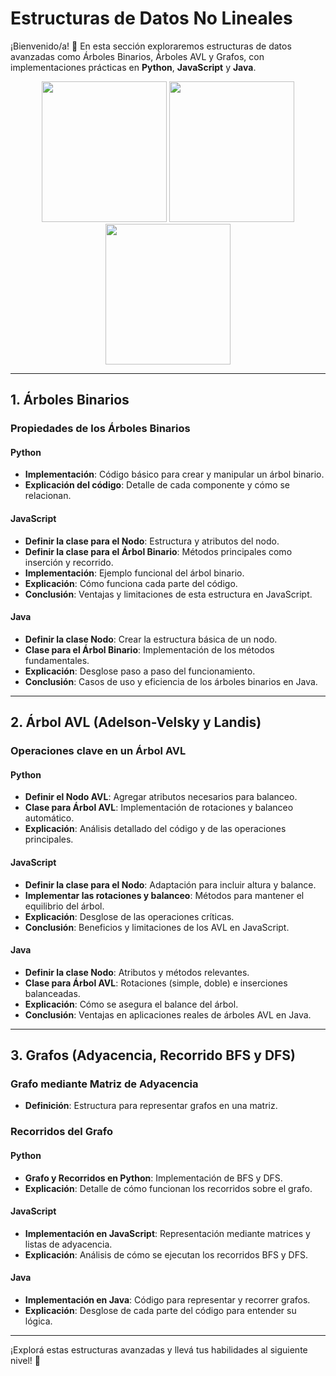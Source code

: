 # Estructuras de Datos No Lineales

¡Bienvenido/a! 🌳 En esta sección exploraremos estructuras de datos avanzadas como Árboles Binarios, Árboles AVL y Grafos, con implementaciones prácticas en **Python**, **JavaScript** y **Java**.

<p align="center">
    <img src="https://media.giphy.com/media/v1.Y2lkPTc5MGI3NjExZGJycDdqczMyeTBkeHNlOG91Nzc3ODBjbXhveTR4NjFhNWc4MTdkYyZlcD12MV9naWZzX3NlYXJjaCZjdD1n/Vi5TUmZz8LZb95j2xb/giphy.gif" width="200" height="225"/>
    <img src="https://media.giphy.com/media/dECpk4uwYJtv17DS9f/giphy.gif?cid=790b7611bwl2m7etpwwbzqvctt6crxcxo95ohzibicepkyax&ep=v1_gifs_search&rid=giphy.gif&ct=g" width="200" height="225"/>
    <img src="https://media.giphy.com/media/YnexM9LwlwGu4Z1QnS/giphy.gif?cid=790b76110uirdopwv94lviwbh6dm3abw1bsq2bcd5iw2noeg&ep=v1_gifs_search&rid=giphy.gif&ct=g" width="200" height="225"/>
</p>

---

## 1. Árboles Binarios

### Propiedades de los Árboles Binarios

#### Python

- **Implementación**: Código básico para crear y manipular un árbol binario.
- **Explicación del código**: Detalle de cada componente y cómo se relacionan.

#### JavaScript

- **Definir la clase para el Nodo**: Estructura y atributos del nodo.
- **Definir la clase para el Árbol Binario**: Métodos principales como inserción y recorrido.
- **Implementación**: Ejemplo funcional del árbol binario.
- **Explicación**: Cómo funciona cada parte del código.
- **Conclusión**: Ventajas y limitaciones de esta estructura en JavaScript.

#### Java

- **Definir la clase Nodo**: Crear la estructura básica de un nodo.
- **Clase para el Árbol Binario**: Implementación de los métodos fundamentales.
- **Explicación**: Desglose paso a paso del funcionamiento.
- **Conclusión**: Casos de uso y eficiencia de los árboles binarios en Java.

---

## 2. Árbol AVL (Adelson-Velsky y Landis)

### Operaciones clave en un Árbol AVL

#### Python

- **Definir el Nodo AVL**: Agregar atributos necesarios para balanceo.
- **Clase para Árbol AVL**: Implementación de rotaciones y balanceo automático.
- **Explicación**: Análisis detallado del código y de las operaciones principales.

#### JavaScript

- **Definir la clase para el Nodo**: Adaptación para incluir altura y balance.
- **Implementar las rotaciones y balanceo**: Métodos para mantener el equilibrio del árbol.
- **Explicación**: Desglose de las operaciones críticas.
- **Conclusión**: Beneficios y limitaciones de los AVL en JavaScript.

#### Java

- **Definir la clase Nodo**: Atributos y métodos relevantes.
- **Clase para Árbol AVL**: Rotaciones (simple, doble) e inserciones balanceadas.
- **Explicación**: Cómo se asegura el balance del árbol.
- **Conclusión**: Ventajas en aplicaciones reales de árboles AVL en Java.

---

## 3. Grafos (Adyacencia, Recorrido BFS y DFS)

### Grafo mediante Matriz de Adyacencia

- **Definición**: Estructura para representar grafos en una matriz.

### Recorridos del Grafo

#### Python

- **Grafo y Recorridos en Python**: Implementación de BFS y DFS.
- **Explicación**: Detalle de cómo funcionan los recorridos sobre el grafo.

#### JavaScript

- **Implementación en JavaScript**: Representación mediante matrices y listas de adyacencia.
- **Explicación**: Análisis de cómo se ejecutan los recorridos BFS y DFS.

#### Java

- **Implementación en Java**: Código para representar y recorrer grafos.
- **Explicación**: Desglose de cada parte del código para entender su lógica.

---

¡Explorá estas estructuras avanzadas y llevá tus habilidades al siguiente nivel! 🚀
